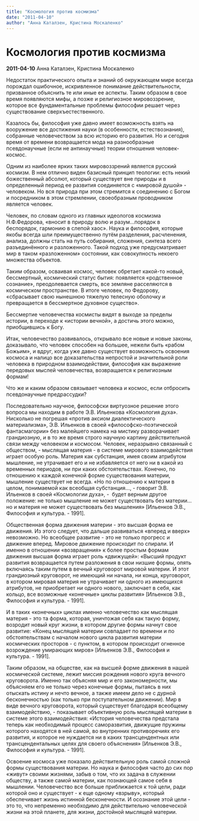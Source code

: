 ```yaml
---
title: "Космология против космизма"
date: "2011-04-10"
author: "Анна Каталзен, Кристина Москаленко"
---
```


# Космология против космизма

**2011-04-10** Анна Каталзен, Кристина Москаленко

Недостаток практического опыта и знаний об окружающем мире всегда порождал ошибочное, искривленное понимание действительности, призванное объяснить те или иные ее аспекты. Таким образом в свое время появляются мифы, а позже и религиозное мировоззрение, которое все фундаментальные проблемы философии решает через существование сверхъестественного.

Казалось бы, философия уже давно имеет возможность взять на вооружение все достижения науки (в особенности, естествознания), собранные человечеством за всю историю его развития. Но и сегодня время от времени возвращается мода на разнообразные псевдонаучные (если не антинаучные) теории отношения человек-космос.

Одним из наиболее ярких таких мировоззрений является русский космизм. В нем отлично виден базисный принцип теологии: есть некий божественный абсолют, который существует вне природы и в определенный период ее развития соединяется с «мировой душой» - человеком. Но вся природа при этом стремится к соединению с Богом и посредником в этом стремлении, своеобразным проводником является человек. 

Человек, по словам одного из главных идеологов космизма Н.Ф.Федорова, «вносит в природу волю и разум...порядок в беспорядок, гармонию в слепой хаос». Наука и философия, которые якобы всегда шли преимущественно путём разделения, расчленения, анализа, должны стать на путь собирания, сложения, синтеза всего разъединённого и разложенного. Такой подход уже предусматривает мир в таком «разложенном» состоянии, как совокупность некоего множества объектов.

Таким образом, осваивая космос, человек обретает какой-то новый, бессмертный, космический статус бытия: появляется «родственное сознание», преодолевается смерть, все земляне расселяются в космическом пространстве. В итоге человек, по Федорову, «сбрасывает свою нынешнюю тяжелую телесную оболочку и превращается в бессмертное духовное существо».

Бессмертие человечества космисты видят в выходе за пределы истории, в переходе к «истории вечной», а достичь этого можно, приобщившись к Богу.

Итак, человечество развивалось, открывало все новые и новые законы, доказывало, что человек способен на большее, нежели быть «рабом Божьим», и вдруг, когда уже давно существует возможность освоения космоса и налицо все доказательства непростой и значительной роли человека в природном взаимодействии, философия как выражение передовых мыслей человечества, возвращается к религиозным формам!

Что же и каким образом связывает человека и космос, если отбросить псевдонаучные предрассудки?

Последовательно научное, философски виртуозное решение этого вопроса мы находим в работе Э.В. Ильенкова «Космология духа». Нисколько не погрешая «против аксиом диалектического материализма», Э.В. Ильенков в своей «философско-поэтической фантасмагории» без малейшего намека на мистику разворачивает грандиозную, и в то же время строго научную картину действительной связи между человеком и космосом. Человек, неразрывно связанный с обществом, - мыслящая материя - в системе мирового взаимодействия играет особую роль. Материя как субстанция, имея своим атрибутом мышление, не утрачивает его и не избавляется от него ни в какой из временных периодов, ни при каких обстоятельствах. Конечно, по отношению к каждой конечной форме существования материи, мышление существует не всегда. «Но по отношению к материи в целом, понимаемой как всеобщая субстанция..., - говорит Э.В. Ильенков в своей «Космологии духа», -  будет верным другое положение: не только мышление не может существовать без материи... но и материя не может существовать без мышления» [Ильенков Э.В., Философия и культура. - 1991].

Общественная форма движения материи - это высшая форма ее движения. Из этого следует, что дальше развиваться «вперед и вверх» невозможно. Но всеобщее развитие - это не только прогресс и движение вперед. Мировое движение происходит по спирали. И именно в отношении «возвращения» к более простым формам движения высшая форма играет роль «движущей»: «Высший продукт развития возвращается путем разложения в свои низшие формы, опять включаясь таким путем в вечный круговорот мировой материи. И этот грандиозный круговорот, не имеющий ни начала, ни конца, круговорот, в котором мировая материя не утрачивает ни одного из имеющихся атрибутов, не приобретает ни одного нового, заключает в себя, как кольцо, все возможные «конечные» циклы развития» [Ильенков Э.В., Философия и культура. - 1991].

И в таких «конечных» циклах именно человечество как мыслящая материя - это та форма, которая, уничтожая себя как такую форму, возродит новый круг жизни, в котором другие формы начнут свое развитие: «Конец мыслящей материи совпадает по времени и по обстоятельствам с началом нового цикла развития материи космических просторов - с пунктом, в котором происходит огненное возрождение умирающих миров» [Ильенков Э.В., Философия и культура. - 1991].

Таким образом, на обществе, как на высшей форме движения в нашей космической системе, лежит миссия рождения нового круга вечного круговорота. Именно так объясняя мир и его закономерности, мы объясняем его не только через конечные формы, пытаясь в них отыскать истину и нечто вечное, а также имеем дело не с дурной бесконечностью (как только при поступательном движении). Мир в виде вечного круговорота, который существует благодаря всеобщему взаимодействию, - показывает объективную роль мыслящей материи в системе этого взаимодействия: «История человечества предстала теперь как необходимый процесс саморазвития, движущие пружины которого находятся в ней самой, во внутренних противоречиях его развития, и которое не нуждается ни в каких трансцендентных или трансцендентальных целях для своего объяснения» [Ильенков Э.В., Философия и культура. - 1991].

Освоение космоса уже показало действительную роль самой сложной формы существования материи. Но наука и философия часто до сих пор «живут» своими жизнями, забыв о том, что их задача в служении обществу, а также самой материи, как познающей самое себя в мышлении. Человечество все больше приближается к той цели, ради которой оно и существует - к еще одному «взрыву», который обеспечивает жизнь истинной бесконечности. И осознание этой цели - это то, что непременно необходимо для действительно человеческой жизни на этой планете, для жизни, достойной мыслящей материи.